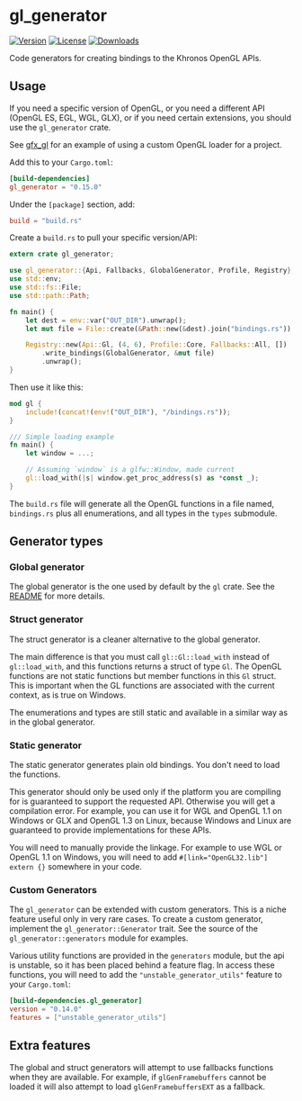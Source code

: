 # gl_generator

[![Version](https://img.shields.io/crates/v/gl_generator.svg)](https://crates.io/crates/gl_generator)
[![License](https://img.shields.io/crates/l/gl_generator.svg)](https://github.com/brendanzab/gl-rs/blob/master/LICENSE)
[![Downloads](https://img.shields.io/crates/d/gl_generator.svg)](https://crates.io/crates/gl_generator)

Code generators for creating bindings to the Khronos OpenGL APIs.

## Usage

If you need a specific version of OpenGL, or you need a different API
(OpenGL ES, EGL, WGL, GLX), or if you need certain extensions, you should use
the `gl_generator` crate.

See [gfx_gl](https://github.com/gfx-rs/gfx_gl) for an example of using a
custom OpenGL loader for a project.

Add this to your `Cargo.toml`:

```toml
[build-dependencies]
gl_generator = "0.15.0"
```

Under the `[package]` section, add:

```toml
build = "build.rs"
```

Create a `build.rs` to pull your specific version/API:

```rust
extern crate gl_generator;

use gl_generator::{Api, Fallbacks, GlobalGenerator, Profile, Registry};
use std::env;
use std::fs::File;
use std::path::Path;

fn main() {
    let dest = env::var("OUT_DIR").unwrap();
    let mut file = File::create(&Path::new(&dest).join("bindings.rs")).unwrap();

    Registry::new(Api::Gl, (4, 6), Profile::Core, Fallbacks::All, [])
        .write_bindings(GlobalGenerator, &mut file)
        .unwrap();
}
```

Then use it like this:

```rust
mod gl {
    include!(concat!(env!("OUT_DIR"), "/bindings.rs"));
}

/// Simple loading example
fn main() {
    let window = ...;

    // Assuming `window` is a glfw::Window, made current
    gl::load_with(|s| window.get_proc_address(s) as *const _);
}
```

The `build.rs` file will generate all the OpenGL functions in a file named,
`bindings.rs` plus all enumerations, and all types in the `types` submodule.

## Generator types

### Global generator

The global generator is the one used by default by the `gl` crate. See the
[README](https://github.com/brendanzab/gl-rs/tree/master/gl) for more details.

### Struct generator

The struct generator is a cleaner alternative to the global generator.

The main difference is that you must call `gl::Gl::load_with` instead of
`gl::load_with`, and this functions returns a struct of type `Gl`. The OpenGL
functions are not static functions but member functions in this `Gl` struct.
This is important when the GL functions are associated with the current
context, as is true on Windows.

The enumerations and types are still static and available in a similar way as
in the global generator.

### Static generator

The static generator generates plain old bindings. You don't need to load the
functions.

This generator should only be used only if the platform you are compiling for
is guaranteed to support the requested API. Otherwise you will get a
compilation error.
For example, you can use it for WGL and OpenGL 1.1 on Windows or GLX and
OpenGL 1.3 on Linux, because Windows and Linux are guaranteed to provide
implementations for these APIs.

You will need to manually provide the linkage. For example to use WGL or
OpenGL 1.1 on Windows, you will need to add
`#[link="OpenGL32.lib"] extern {}` somewhere in your code.

### Custom Generators

The `gl_generator` can be extended with custom generators. This is a niche
feature useful only in very rare cases. To create a custom generator, implement
the `gl_generator::Generator` trait. See the source of the
`gl_generator::generators` module for examples.

Various utility functions are provided in the `generators` module, but the api
is unstable, so it has been placed behind a feature flag. In access these
functions, you will need to add the `"unstable_generator_utils"` feature to
your `Cargo.toml`:

```toml
[build-dependencies.gl_generator]
version = "0.14.0"
features = ["unstable_generator_utils"]
```

## Extra features

The global and struct generators will attempt to use fallbacks functions when
they are available. For example, if `glGenFramebuffers` cannot be loaded it will
also attempt to load `glGenFramebuffersEXT` as a fallback.
